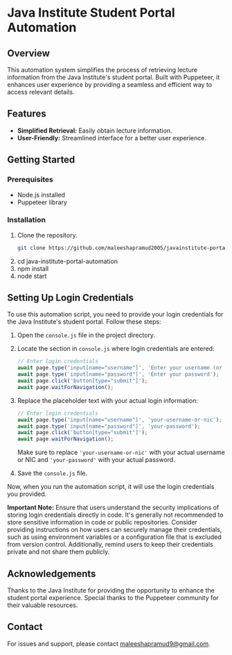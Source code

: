 # Java Institute Student Portal Automation

## Overview

This automation system simplifies the process of retrieving lecture information from the Java Institute's student portal. Built with Puppeteer, it enhances user experience by providing a seamless and efficient way to access relevant details.

## Features

- **Simplified Retrieval:** Easily obtain lecture information.
- **User-Friendly:** Streamlined interface for a better user experience.

## Getting Started

### Prerequisites

- Node.js installed
- Puppeteer library

### Installation

1. Clone the repository.
   ```bash
   git clone https://github.com/maleeshapramud2005/javainstitute-portal-automation.git
2. cd java-institute-portal-automation
3. npm install
4. node start

## Setting Up Login Credentials

To use this automation script, you need to provide your login credentials for the Java Institute's student portal. Follow these steps:

1. Open the `console.js` file in the project directory.

2. Locate the section in `console.js` where login credentials are entered:

    ```javascript
    // Enter login credentials
    await page.type('input[name="username"]', 'Enter your username (or NIC that you use to login)');
    await page.type('input[name="password"]', 'Enter your password');
    await page.click('button[type="submit"]');
    await page.waitForNavigation();
    ```

3. Replace the placeholder text with your actual login information:

    ```javascript
    // Enter login credentials
    await page.type('input[name="username"]', 'your-username-or-nic');
    await page.type('input[name="password"]', 'your-password');
    await page.click('button[type="submit"]');
    await page.waitForNavigation();
    ```

   Make sure to replace `'your-username-or-nic'` with your actual username or NIC and `'your-password'` with your actual password.

4. Save the `console.js` file.

Now, when you run the automation script, it will use the login credentials you provided.

**Important Note:** Ensure that users understand the security implications of storing login credentials directly in code. It's generally not recommended to store sensitive information in code or public repositories. Consider providing instructions on how users can securely manage their credentials, such as using environment variables or a configuration file that is excluded from version control. Additionally, remind users to keep their credentials private and not share them publicly.

## Acknowledgements

Thanks to the Java Institute for providing the opportunity to enhance the student portal experience.
Special thanks to the Puppeteer community for their valuable resources.

## Contact

For issues and support, please contact maleeshapramud9@gmail.com.
